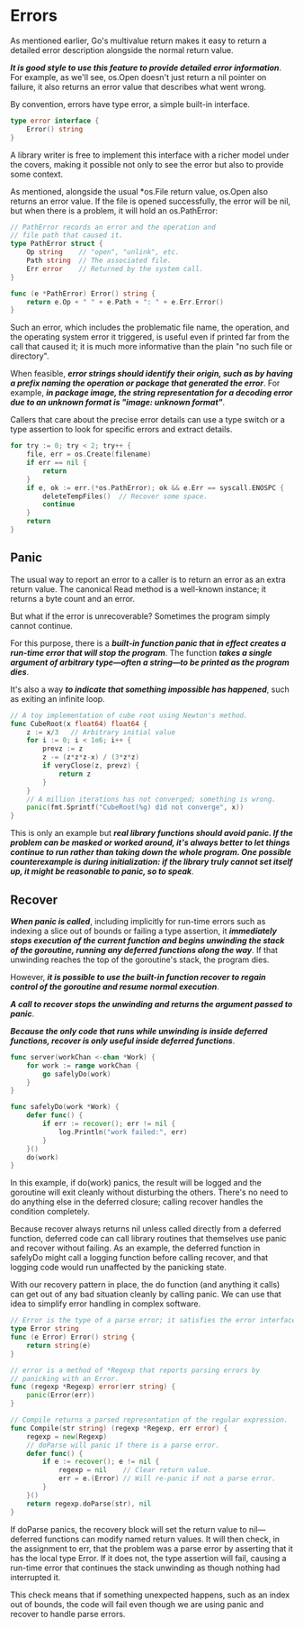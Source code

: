 # Errors

As mentioned earlier, Go's multivalue return makes it easy to return a detailed error description alongside the normal return value. 

**_It is good style to use this feature to provide detailed error information_**. For example, as we'll see, os.Open doesn't just return a nil pointer on failure, it also returns an error value that describes what went wrong.

By convention, errors have type error, a simple built-in interface.

```go
type error interface {
    Error() string
}
```

A library writer is free to implement this interface with a richer model under the covers, making it possible not only to see the error but also to provide some context.

As mentioned, alongside the usual *os.File return value, os.Open also returns an error value. If the file is opened successfully, the error will be nil, but when there is a problem, it will hold an os.PathError:

```go
// PathError records an error and the operation and
// file path that caused it.
type PathError struct {
    Op string    // "open", "unlink", etc.
    Path string  // The associated file.
    Err error    // Returned by the system call.
}

func (e *PathError) Error() string {
    return e.Op + " " + e.Path + ": " + e.Err.Error()
}
```

Such an error, which includes the problematic file name, the operation, and the operating system error it triggered, is useful even if printed far from the call that caused it; it is much more informative than the plain "no such file or directory".

When feasible, **_error strings should identify their origin, such as by having a prefix naming the operation or package that generated the error_**. For example, **_in package image, the string representation for a decoding error due to an unknown format is "image: unknown format"_**.

Callers that care about the precise error details can use a type switch or a type assertion to look for specific errors and extract details.

```go
for try := 0; try < 2; try++ {
    file, err = os.Create(filename)
    if err == nil {
        return
    }
    if e, ok := err.(*os.PathError); ok && e.Err == syscall.ENOSPC {
        deleteTempFiles()  // Recover some space.
        continue
    }
    return
}
```

## Panic

The usual way to report an error to a caller is to return an error as an extra return value. The canonical Read method is a well-known instance; it returns a byte count and an error.

But what if the error is unrecoverable? Sometimes the program simply cannot continue.

For this purpose, there is a **_built-in function panic that in effect creates a run-time error that will stop the program_**.
The function **_takes a single argument of arbitrary type—often a string—to be printed as the program dies_**.

It's also a way **_to indicate that something impossible has happened_**, such as exiting an infinite loop.

```go
// A toy implementation of cube root using Newton's method.
func CubeRoot(x float64) float64 {
    z := x/3   // Arbitrary initial value
    for i := 0; i < 1e6; i++ {
        prevz := z
        z -= (z*z*z-x) / (3*z*z)
        if veryClose(z, prevz) {
            return z
        }
    }
    // A million iterations has not converged; something is wrong.
    panic(fmt.Sprintf("CubeRoot(%g) did not converge", x))
}
```

This is only an example but **_real library functions should avoid panic. If the problem can be masked or worked around, it's always better to let things continue to run rather than taking down the whole program. One possible counterexample is during initialization: if the library truly cannot set itself up, it might be reasonable to panic, so to speak_**.

## Recover

**_When panic is called_**, including implicitly for run-time errors such as indexing a slice out of bounds or failing a type assertion, it **_immediately stops execution of the current function and begins unwinding the stack of the goroutine, running any deferred functions along the way_**. If that unwinding reaches the top of the goroutine's stack, the program dies. 

However, **_it is possible to use the built-in function recover to regain control of the goroutine and resume normal execution_**.

**_A call to recover stops the unwinding and returns the argument passed to panic_**.

**_Because the only code that runs while unwinding is inside deferred functions, recover is only useful inside deferred functions_**.

```go
func server(workChan <-chan *Work) {
    for work := range workChan {
        go safelyDo(work)
    }
}

func safelyDo(work *Work) {
    defer func() {
        if err := recover(); err != nil {
            log.Println("work failed:", err)
        }
    }()
    do(work)
}
```

In this example, if do(work) panics, the result will be logged and the goroutine will exit cleanly without disturbing the others. There's no need to do anything else in the deferred closure; calling recover handles the condition completely.

Because recover always returns nil unless called directly from a deferred function, deferred code can call library routines that themselves use panic and recover without failing. As an example, the deferred function in safelyDo might call a logging function before calling recover, and that logging code would run unaffected by the panicking state.

With our recovery pattern in place, the do function (and anything it calls) can get out of any bad situation cleanly by calling panic. We can use that idea to simplify error handling in complex software.

```go
// Error is the type of a parse error; it satisfies the error interface.
type Error string
func (e Error) Error() string {
    return string(e)
}

// error is a method of *Regexp that reports parsing errors by
// panicking with an Error.
func (regexp *Regexp) error(err string) {
    panic(Error(err))
}

// Compile returns a parsed representation of the regular expression.
func Compile(str string) (regexp *Regexp, err error) {
    regexp = new(Regexp)
    // doParse will panic if there is a parse error.
    defer func() {
        if e := recover(); e != nil {
            regexp = nil    // Clear return value.
            err = e.(Error) // Will re-panic if not a parse error.
        }
    }()
    return regexp.doParse(str), nil
}
```

If doParse panics, the recovery block will set the return value to nil—deferred functions can modify named return values. It will then check, in the assignment to err, that the problem was a parse error by asserting that it has the local type Error. If it does not, the type assertion will fail, causing a run-time error that continues the stack unwinding as though nothing had interrupted it.

This check means that if something unexpected happens, such as an index out of bounds, the code will fail even though we are using panic and recover to handle parse errors.